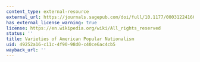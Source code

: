 ```yaml
---
content_type: external-resource
external_url: https://journals.sagepub.com/doi/full/10.1177/0003122416663683
has_external_license_warning: true
license: https://en.wikipedia.org/wiki/All_rights_reserved
status: ''
title: Varieties of American Popular Nationalism
uid: 49252a16-c11c-4f90-98d0-c40ce6ac4cb5
wayback_url: ''
---
```

